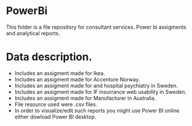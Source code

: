 # PowerBi
This folder is a file repository for consultant services. Power bi assigments and analytical reports. 
# Data description. 
- Includes an assigment made for Ikea. 
- Includes an assigment made for Accenture Norway. 
- Includes an assigment made for and hospital psychiatry in Sweden. 
- Includes an assigment made for IF insurrance web usability in Sweden.
- Includes an assigment made for Manufacturer in Australia.
- File resource used were .csv files.
- In order to visualize/edit such reports you might use Power BI online either dowload Power BI desktop.   
